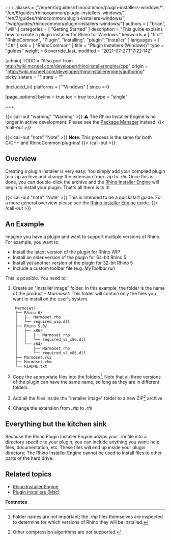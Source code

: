 +++
aliases = ["/en/en/5/guides/rhinocommon/plugin-installers-windows/", "/en/6/guides/rhinocommon/plugin-installers-windows/", "/en/7/guides/rhinocommon/plugin-installers-windows/", "/wip/guides/rhinocommon/plugin-installers-windows/"]
authors = [ "brian", "will" ]
categories = [ "Getting Started" ]
description = "This guide explains how to create a plugin installer for Rhino for Windows."
keywords = [ "first", "RhinoCommon", "Plugin", "installing", "plugin", "installer" ]
languages = [ "C#" ]
sdk = [ "RhinoCommon" ]
title = "Plugin Installers (Windows)"
type = "guides"
weight = 6
override_last_modified = "2021-07-27T17:22:14Z"

[admin]
TODO = "Also port from http://wiki.mcneel.com/developer/rhinoinstallerengine/cpp"
origin = "http://wiki.mcneel.com/developer/rhinoinstallerengine/authoring"
picky_sisters = ""
state = ""

[included_in]
platforms = [ "Windows" ]
since = 0

[page_options]
byline = true
toc = true
toc_type = "single"

+++

{{< call-out "warning" "Warning" >}}
⚠️ The Rhino Installer Engine is no longer in active development. Please see the <a class="alert-link" href="/guides/yak/creating-a-rhino-plugin-package/">Package Manager</a> instead.
{{< /call-out >}}

{{< call-out "note" "Note" >}}
<strong>Note</strong>: This process is the same for both C/C++ and RhinoCommon plug-ins!
{{< /call-out >}}


## Overview

Creating a plugin installer is very easy.  You simply add your compiled plugin to a zip archive and change the extension from *.zip* to *.rhi*.  Once this is done, you can double-click the archive and the [Rhino Installer Engine](/guides/general/rhino-installer-engine) will begin to install your plugin.  That's all there is to it!

{{< call-out "note" "Note" >}}
This is intended to be a quickstart guide. For a more general overview please see the <a href="/guides/general/rhino-installer-engine">Rhino Installer Engine</a> guide.
{{< /call-out >}}

## An Example

Imagine you have a plugin and want to support multiple versions of Rhino.  For example, you want to:

- Install the latest version of the plugin for Rhino WIP
- Install an older version of the plugin for 64-bit Rhino 5
- Install yet another version of the plugin for 32-bit Rhino 5
- Include a custom toolbar file (e.g. *MyToolbar.rui*)

This is possible. You need to:

1. Create an "installer image" folder. In this example, the folder is the name of the product – _Marmoset_. This folder will contain only the files you want to install on the user's system.

        Marmoset/
        ├── Rhino 6/
        │   ├── Marmoset.rhp
        │   └── required_wip.dll
        ├── Rhino 5.0/
        │   ├── x86/
        │   │   ├── Marmoset.rhp
        │   │   └── required_v5_x86.dll
        │   └── x64/
        │       ├── Marmoset.rhp
        │       └── required_v5_x86.dll
        ├── Marmoset.rui
        ├── Marmoset.chm
        └── README.txt


1. Copy the appropriate files into the folders[^1].  Note that all three versions of the plugin can have the same name, so long as they are in different folders.
1. Add all the files inside the "installer image" folder to a new ZIP[^2] archive
1. Change the extension from *.zip* to *.rhi*

## Everything but the kitchen sink

Because the Rhino Plugin Installer Engine unzips your *.rhi* file into a directory specific to your plugin, you can include anything you want: help files, documentation, etc.  These files will end up inside your plugin directory; The Rhino Installer Engine cannot be used to install files to other parts of the hard drive.

## Related topics

- [Rhino Installer Engine](/guides/general/rhino-installer-engine)
- [Plugin Installers (Mac)](/guides/rhinocommon/plugin-installers-mac)

**Footnotes**

[^1]: Folder names are not important; the *.rhp* files themselves are inspected to determine for which versions of Rhino they will be installed.
[^2]: Other compression algorithms are not supported.
